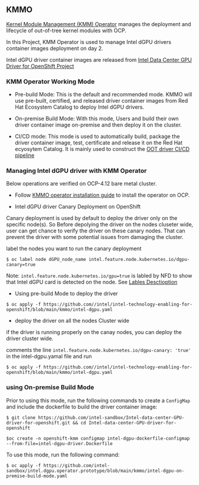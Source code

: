 ## KMMO
[Kernel Module Management (KMM) Operator](https://github.com/rh-ecosystem-edge/kernel-module-management) manages the deployment and lifecycle of out-of-tree kernel modules with OCP.

In this Project, KMM Operator is used to manage Intel dGPU drivers container images deployment on day 2.

Intel dGPU driver container images are released from [Intel Data Center GPU Driver for OpenShift Project](https://github.com/intel/intel-data-center-gpu-driver-for-openshift/tree/main/release#intel-data-center-gpu-driver-container-images-for-openshift-release)

### KMM Operator Working Mode 

* Pre-build Mode: This is the default and recommended mode. KMMO will use pre-built, certified, and released driver container images from Red Hat Ecosystem Catalog to deploy Intel dGPU drivers.

* On-premise Build Mode: With this mode, Users and build their own driver container image on-premise and then deploy it on the cluster.

* CI/CD mode: This mode is used to automatically build, package the driver container image, test, certificate and release it on the Red Hat ecyosytem Catalog. It is mainly used to construct the [OOT driver CI/CD pipeline](https://github.com/intel/intel-data-center-gpu-driver-for-openshift/tree/main/pipeline#deploy-oot-driver-cicd-pipeline-on-openshift-cluster) 

### Managing Intel dGPU driver with KMM Operator

Below operations are verified on OCP-4.12 bare metal cluster.

* Follow [KMMO operator installation guide](https://docs.openshift.com/container-platform/4.12/hardware_enablement/kmm-kernel-module-management.html#kmm-install-using-web-console_kernel-module-management-operator) to install the operator on OCP.

* Intel dGPU driver Canary Deployment on OpenShift

Canary deployment is used by default to deploy the driver only on the specific node(s). So Before depolying the driver on the nodes cluseter wide, user can get chance to verify the driver on these canary nodes. That can prevent the driver with some potential issues from damaging the cluster. 

label the nodes you want to run the canary deployment

```$ oc label node dGPU_node_name intel.feature.node.kubernetes.io/dgpu-canary=true```

Note: `intel.feature.node.kubernetes.io/gpu=true` is labled by NFD to show that Intel dGPU card is detected on the node. See [Lables Desctioption](/nfd/README.md#labels-description)

* Using pre-build Mode to deploy the driver

```$ oc apply -f https://github.com//intel/intel-technology-enabling-for-openshift/blob/main/kmmo/intel-dgpu.yaml```

* deploy the driver on all the nodes Cluster wide

if the driver is running properly on the canay nodes, you can deploy the driver cluster wide.

comments the line `intel.feature.node.kubernetes.io/dgpu-canary: 'true'` in the intel-dgpu.yamal file and run

```$ oc apply -f https://github.com//intel/intel-technology-enabling-for-openshift/blob/main/kmmo/intel-dgpu.yaml```

### using On-premise Build Mode

Prior to using this mode, run the following commands to create a `ConfigMap` and include the dockerfile to build the driver container image:

```$ git clone https://github.com/intel-sandbox/Intel-data-center-GPU-driver-for-openshift.git && cd Intel-data-center-GPU-driver-for-openshift```

```$oc create -n openshift-kmm configmap intel-dgpu-dockerfile-configmap --from-file=intel-dgpu-driver.Dockerfile```

To use this mode, run the following command:

```$ oc apply -f https://github.com/intel-sandbox/intel.dgpu.operator.prototype/blob/main/kmmo/intel-dgpu-on-premise-build-mode.yaml```
